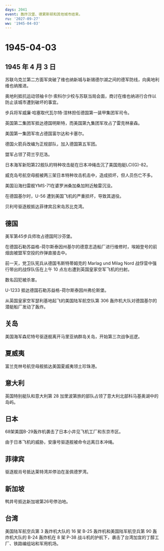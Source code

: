 ```yaml
---
days: 2041
event: 轰炸汉堡、德累斯顿和其他城市结束。
ru: '2027-09-27'
ww: '1945-04-03'
---
```


# 1945-04-03

## 1945 年 4 月 3 日

苏联乌克兰第二方面军突破了维也纳新城与新锡德尔湖之间的德军防线，向奥地利维也纳推进。

奥地利抵抗运动领袖卡尔·索科尔少校与苏联当局会面，商讨在维也纳进行合作以防止该城市遭到破坏的事宜。

步兵将军威廉·哈塞取代瓦尔特·涅林担任德国第一装甲集团军司令。

英国第二集团军抵达德国明斯特，而美国第九集团军攻占了雷克林豪森。

美国第一集团军攻占德国富尔达和卡塞尔。

德国火箭兵改编为正规部队，加入德国第五军团。

盟军占领了荷兰亨厄洛。

日本海军新阳第22舰队的特种攻击艇在日本冲绳击沉了美国炮艇LCI(G)-82。

威克岛号航空母舰被两三架日本特种攻击机击中，造成损坏，但人员伤亡不多。

美国沿海扫雷舰YMS-71在婆罗洲桑加桑加附近触雷沉没。

在德国基尔时，U-56 遭到美国飞机的严重损坏，导致其退役。

贝利号驱逐舰抵达菲律宾吕宋岛苏比克湾。

## 德国

美军第45步兵师攻占德国阿沙芬堡。

在德国石勒苏益格-荷尔斯泰因州基尔的德意志造船厂进行维修时，埃姆登号的前烟囱被盟军空投的炸弹直接击中。

前一天，党卫队宪兵从德国韦斯特蒂姆克的 Marlag und Milag Nord
战俘营中强行带出的战俘队伍在上午 10 点左右遭到英国皇家空军飞机的扫射。

数名囚犯被杀害。

U-1233 抵达德国石勒苏益格-荷尔斯泰因州弗伦斯堡。

从英国皇家空军瑟利基地起飞的美国陆军航空队第 306
轰炸机大队对德国基尔的潜艇船厂发动了轰炸。

## 关岛

美国海军森尼特号驱逐舰离开马里亚纳群岛关岛，开始第三次战争巡逻。

## 夏威夷

富兰克林号航空母舰抵达美国夏威夷领土珍珠港。

## 意大利

英国特别艇队和意大利第 28
加里波第旅的部队占领了意大利北部科马基奥湖中的岛屿。

## 日本

68架美国B-29轰炸机袭击了日本小井见飞机工厂和东京市区。

由于日本飞机的威胁，安康号驱逐舰被命令远离日本冲绳。

## 菲律宾

驱逐舰肖号抵达莱特湾并停泊在圣佩德罗湾。

## 新加坡

鸭井号抵达新加坡第26号停泊地。

## 台湾

美国陆军航空兵第 3 轰炸机大队的 16 架 B-25 轰炸机和美国陆军航空兵第 90
轰炸机大队的 B-24 轰炸机在 8 架 P-38
战斗机的护航下，袭击了台湾加宜的丁醇工厂、铁路编组站和军用机场。